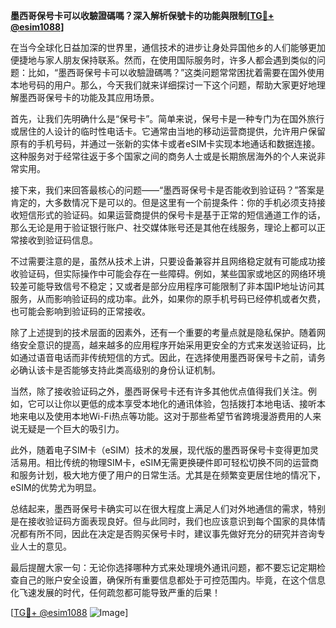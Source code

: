 **墨西哥保号卡可以收驗證碼嗎？深入解析保號卡的功能與限制[[TG💪+ @esim1088](https://t.me/s/esim1088)]**

在当今全球化日益加深的世界里，通信技术的进步让身处异国他乡的人们能够更加便捷地与家人朋友保持联系。然而，在使用国际服务时，许多人都会遇到类似的问题：比如，“墨西哥保号卡可以收驗證碼嗎？”这类问题常常困扰着需要在国外使用本地号码的用户。那么，今天我们就来详细探讨一下这个问题，帮助大家更好地理解墨西哥保号卡的功能及其应用场景。

首先，让我们先明确什么是“保号卡”。简单来说，保号卡是一种专门为在国外旅行或居住的人设计的临时性电话卡。它通常由当地的移动运营商提供，允许用户保留原有的手机号码，并通过一张新的实体卡或者eSIM卡实现本地通话和数据连接。这种服务对于经常往返于多个国家之间的商务人士或是长期旅居海外的个人来说非常实用。

接下来，我们来回答最核心的问题——“墨西哥保号卡是否能收到验证码？”答案是肯定的，大多数情况下是可以的。但是这里有一个前提条件：你的手机必须支持接收短信形式的验证码。如果运营商提供的保号卡是基于正常的短信通道工作的话，那么无论是用于验证银行账户、社交媒体账号还是其他在线服务，理论上都可以正常接收到验证码信息。

不过需要注意的是，虽然从技术上讲，只要设备兼容并且网络稳定就有可能成功接收验证码，但实际操作中可能会存在一些障碍。例如，某些国家或地区的网络环境较差可能导致信号不稳定；又或者是部分应用程序可能限制了非本国IP地址访问其服务，从而影响验证码的成功率。此外，如果你的原手机号码已经停机或者欠费，也可能会影响到验证码的正常接收。

除了上述提到的技术层面的因素外，还有一个重要的考量点就是隐私保护。随着网络安全意识的提高，越来越多的应用程序开始采用更安全的方式来发送验证码，比如通过语音电话而非传统短信的方式。因此，在选择使用墨西哥保号卡之前，请务必确认该卡是否能够支持此类高级别的身份认证机制。

当然，除了接收验证码之外，墨西哥保号卡还有许多其他优点值得我们关注。例如，它可以让你以更低的成本享受本地化的通讯体验，包括拨打本地电话、接听本地来电以及使用本地Wi-Fi热点等功能。这对于那些希望节省跨境漫游费用的人来说无疑是一个巨大的吸引力。

此外，随着电子SIM卡（eSIM）技术的发展，现代版的墨西哥保号卡变得更加灵活易用。相比传统的物理SIM卡，eSIM无需更换硬件即可轻松切换不同的运营商和服务计划，极大地方便了用户的日常生活。尤其是在频繁变更居住地的情况下，eSIM的优势尤为明显。

总结起来，墨西哥保号卡确实可以在很大程度上满足人们对外地通信的需求，特别是在接收验证码方面表现良好。但与此同时，我们也应该意识到每个国家的具体情况都有所不同，因此在决定是否购买保号卡时，建议事先做好充分的研究并咨询专业人士的意见。

最后提醒大家一句：无论你选择哪种方式来处理境外通讯问题，都不要忘记定期检查自己的账户安全设置，确保所有重要信息都处于可控范围内。毕竟，在这个信息化飞速发展的时代，任何疏忽都可能导致严重的后果！

[[TG💪+ @esim1088](https://t.me/s/esim1088) ![Image](https://i.postimg.cc/4NQfJmqS/Snipaste-2025-05-13-00-14-12.png)]